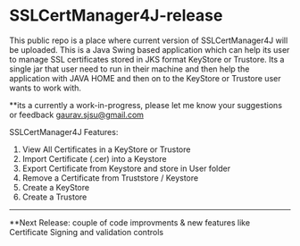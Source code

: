 # SSLCertManager4J-release
This public repo is a place where current version of SSLCertManager4J will be uploaded.
This is a Java Swing based application which can help its user to manage SSL certificates stored in JKS format KeyStore or Trustore. Its a single jar that user need to run in their machine and then help the application with JAVA HOME and then on to the 
KeyStore or Trustore user wants to work with.

**its a currently a work-in-progress, please let me know your suggestions or feedback gaurav.sjsu@gmail.com

SSLCertManager4J Features:

1. View All Certificates in a KeyStore or Trustore
2. Import Certificate (.cer) into a Keystore
3. Export Certificate from Keystore and store in User folder
4. Remove a Certificate from Truststore / Keystore
5. Create a KeyStore
6. Create a Trustore
-----------------------------------------------------------------
**Next Release: couple of code improvments & new features like Certificate Signing and validation controls
